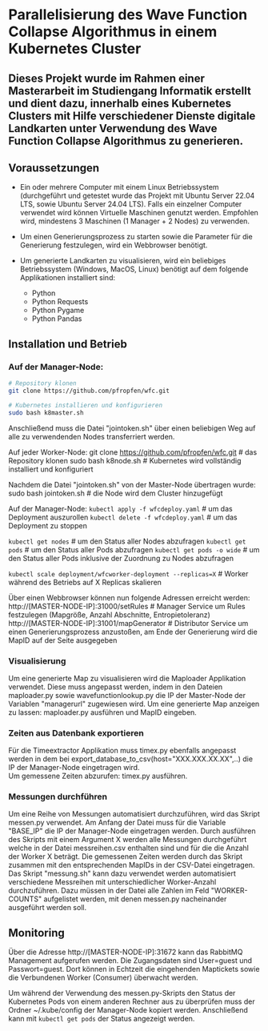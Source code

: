 # Parallelisierung des Wave Function Collapse Algorithmus in einem Kubernetes Cluster




## Dieses Projekt wurde im Rahmen einer Masterarbeit im Studiengang Informatik erstellt und dient dazu, innerhalb eines Kubernetes Clusters mit Hilfe verschiedener Dienste digitale Landkarten unter Verwendung des Wave Function Collapse Algorithmus zu generieren.




## Voraussetzungen

* Ein oder mehrere Computer mit einem Linux Betriebssystem (durchgeführt und getestet wurde das Projekt mit Ubuntu Server 22.04 LTS, sowie Ubuntu Server 24.04 LTS). Falls ein einzelner Computer verwendet wird können Virtuelle Maschinen genutzt werden. Empfohlen wird, mindestens 3 Maschinen (1 Manager + 2 Nodes) zu verwenden.

* Um einen Generierungsprozess zu starten sowie die Parameter für die Generierung festzulegen, wird ein Webbrowser benötigt.

* Um generierte Landkarten zu visualisieren, wird ein beliebiges Betriebssystem (Windows, MacOS, Linux) benötigt auf dem folgende Applikationen installiert sind:
	- Python
	- Python Requests
	- Python Pygame
	- Python Pandas
	

## Installation und Betrieb

### Auf der Manager-Node:

```bash
# Repository klonen
git clone https://github.com/pfropfen/wfc.git  

# Kubernetes installieren und konfigurieren
sudo bash k8master.sh                          
```
Anschließend muss die Datei "jointoken.sh" über einen beliebigen Weg auf alle zu verwendenden Nodes transferriert werden.


Auf jeder Worker-Node:
git clone https://github.com/pfropfen/wfc.git  # das Repository klonen
sudo bash k8node.sh							   # Kubernetes wird vollständig installiert und konfiguriert

Nachdem die Datei "jointoken.sh" von der Master-Node übertragen wurde:
sudo bash jointoken.sh                         # die Node wird dem Cluster hinzugefügt


Auf der Manager-Node:
```kubectl apply -f wfcdeploy.yaml```   # um das Deployment auszurollen
```kubectl delete -f wfcdeploy.yaml```			   # um das Deployment zu stoppen

```kubectl get nodes```                              # um den Status aller Nodes abzufragen
```kubectl get pods```                               # um den Status aller Pods abzufragen
```kubectl get pods -o wide``` 					   # um den Status aller Pods inklusive der Zuordnung zu Nodes abzufragen

```kubectl scale deployment/wfcworker-deployment --replicas=X```	# Worker während des Betriebs auf X Replicas skalieren

Über einen Webbrowser können nun folgende Adressen erreicht werden:
http://[MASTER-NODE-IP]:31000/setRules         # Manager Service um Rules festzulegen (Mapgröße, Anzahl Abschnitte, Entropietoleranz)
http://[MASTER-NODE-IP]:31001/mapGenerator     # Distributor Service um einen Generierungsprozess anzustoßen, am Ende der Generierung wird die MapID auf der Seite ausgegeben


### Visualisierung
Um eine generierte Map zu visualisieren wird die Maploader Applikation verwendet. Diese muss angepasst werden, indem in den Dateien maploader.py sowie wavefunctionlookup.py die IP der Master-Node der Variablen "managerurl" zugewiesen wird.
Um eine generierte Map anzeigen zu lassen: maploader.py ausführen und MapID eingeben.

### Zeiten aus Datenbank exportieren
Für die Timeextractor Applikation muss timex.py ebenfalls angepasst werden in dem bei export_database_to_csv(host="XXX.XXX.XX.XX",..) die IP der Manager-Node eingetragen wird.  
Um gemessene Zeiten abzurufen: timex.py ausführen.

### Messungen durchführen
Um eine Reihe von Messungen automatisiert durchzuführen, wird das Skript messen.py verwendet. Am Anfang der Datei muss für die Variable "BASE_IP" die IP der Manager-Node eingetragen werden. Durch ausführen des Skripts mit einem Argument X werden alle Messungen durchgeführt welche in der Datei messreihen.csv enthalten sind und für die die Anzahl der Worker X beträgt. Die gemessenen Zeiten werden durch das Skript zusammen mit den entsprechenden MapIDs in der CSV-Datei eingetragen. 
Das Skript "messung.sh" kann dazu verwendet werden automatisiert verschiedene Messreihen mit unterschiedlicher Worker-Anzahl durchzuführen. Dazu müssen in der Datei alle Zahlen im Feld "WORKER-COUNTS" aufgelistet werden, mit denen messen.py nacheinander ausgeführt werden soll.


## Monitoring

Über die Adresse http://[MASTER-NODE-IP]:31672 kann das RabbitMQ Management aufgerufen werden. Die Zugangsdaten sind User=guest und Passwort=guest. Dort können in Echtzeit die eingehenden Maptickets sowie die Verbundenen Worker (Consumer) überwacht werden.

Um während der Verwendung des messen.py-Skripts den Status der Kubernetes Pods von einem anderen Rechner aus zu überprüfen muss der Ordner ~/.kube/config der Manager-Node kopiert werden. Anschließend kann mit ```kubectl get pods``` der Status angezeigt werden.
 
